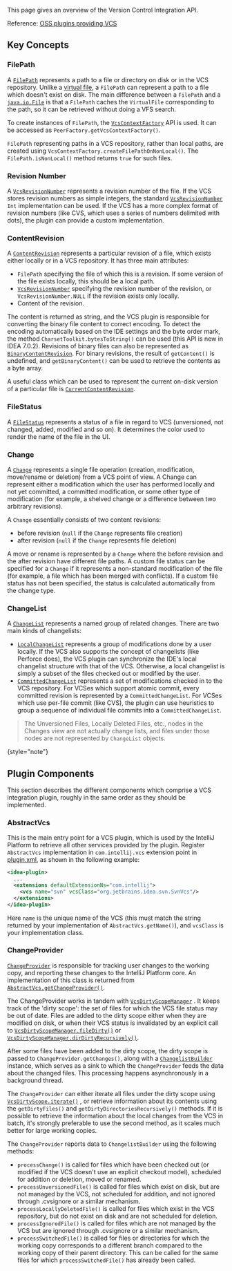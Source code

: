 [//]: # (title: Version Control Systems)

<!-- Copyright 2000-2022 JetBrains s.r.o. and other contributors. Use of this source code is governed by the Apache 2.0 license that can be found in the LICENSE file. -->

This page gives an overview of the Version Control Integration API.

Reference: [OSS plugins providing VCS](https://jb.gg/ipe?extensions=com.intellij.vcs)

## Key Concepts

### FilePath

A [`FilePath`](%gh-ic%/platform/ide-core/src/com/intellij/openapi/vcs/FilePath.java) represents a path to a file or directory on disk or in the VCS repository.
Unlike a [virtual file](virtual_file.md), a `FilePath` can represent a path to a file which doesn't exist on disk.
The main difference between a `FilePath` and a [`java.io.File`](https://docs.oracle.com/javase/8/docs/api/java/io/File.html) is that a `FilePath` caches the `VirtualFile` corresponding to the path, so it can be retrieved without doing a VFS search.

To create instances of `FilePath`, the [`VcsContextFactory`](%gh-ic%/platform/vcs-api/src/com/intellij/openapi/vcs/actions/VcsContextFactory.java) API is used.
It can be accessed as `PeerFactory.getVcsContextFactory()`.

`FilePath` representing paths in a VCS repository, rather than local paths, are created using `VcsContextFactory.createFilePathOnNonLocal()`.
The `FilePath.isNonLocal()` method returns `true` for such files.

### Revision Number

A [`VcsRevisionNumber`](%gh-ic%/platform/vcs-api/vcs-api-core/src/com/intellij/openapi/vcs/history/VcsRevisionNumber.java) represents a revision number of the file.
If the VCS stores revision numbers as simple integers, the standard [`VcsRevisionNumber`](%gh-ic%/platform/vcs-api/vcs-api-core/src/com/intellij/openapi/vcs/history/VcsRevisionNumber.java) `Int` implementation can be used.
If the VCS has a more complex format of revision numbers (like CVS, which uses a series of numbers delimited with dots), the plugin can provide a custom implementation.

### ContentRevision

A [`ContentRevision`](%gh-ic%/platform/vcs-api/vcs-api-core/src/com/intellij/openapi/vcs/changes/ContentRevision.java) represents a particular revision of a file, which exists either locally or in a VCS repository.
It has three main attributes:

* `FilePath` specifying the file of which this is a revision.
  If some version of the file exists locally, this should be a local path.
* [`VcsRevisionNumber`](%gh-ic%/platform/vcs-api/vcs-api-core/src/com/intellij/openapi/vcs/history/VcsRevisionNumber.java) specifying the revision number of the revision, or `VcsRevisionNumber.NULL` if the revision exists only locally.
* Content of the revision.

The content is returned as string, and the VCS plugin is responsible for converting the binary file content to correct encoding.
To detect the encoding automatically based on the IDE settings and the byte order mark, the method `CharsetToolkit.bytesToString()` can be used (this API is new in IDEA 7.0.2).
Revisions of binary files can also be represented as [`BinaryContentRevision`](%gh-ic%/platform/vcs-api/src/com/intellij/openapi/vcs/changes/BinaryContentRevision.java).
For binary revisions, the result of `getContent()` is undefined, and `getBinaryContent()` can be used to retrieve the contents as a byte array.

A useful class which can be used to represent the current on-disk version of a particular file is [`CurrentContentRevision`](%gh-ic%/platform/vcs-api/src/com/intellij/openapi/vcs/changes/CurrentContentRevision.java).

### FileStatus

A [`FileStatus`](%gh-ic%/platform/editor-ui-api/src/com/intellij/openapi/vcs/FileStatus.java) represents a status of a file in regard to VCS (unversioned, not changed, added, modified and so on).
It determines the color used to render the name of the file in the UI.

### Change

A [`Change`](%gh-ic%/platform/vcs-api/vcs-api-core/src/com/intellij/openapi/vcs/changes/Change.java) represents a single file operation (creation, modification, move/rename or deletion) from a VCS point of view.
A Change can represent either a modification which the user has performed locally and not yet committed, a committed modification, or some other type of modification (for example, a shelved change or a difference between two arbitrary revisions).

A `Change` essentially consists of two content revisions:

* before revision (`null` if the `Change` represents file creation)
* after revision (`null` if the `Change` represents file deletion)

A move or rename is represented by a `Change` where the before revision and the after revision have different file paths.
A custom file status can be specified for a `Change` if it represents a non-standard modification of the file (for example, a file which has been merged with conflicts).
If a custom file status has not been specified, the status is calculated automatically from the change type.

### ChangeList

A [`ChangeList`](%gh-ic%/platform/vcs-api/src/com/intellij/openapi/vcs/changes/ChangeList.java) represents a named group of related changes.
There are two main kinds of changelists:

* [`LocalChangeList`](%gh-ic%/platform/vcs-api/src/com/intellij/openapi/vcs/changes/LocalChangeList.java) represents a group of modifications done by a user locally.
  If the VCS also supports the concept of changelists (like Perforce does), the VCS plugin can synchronize the IDE's local changelist structure with that of the VCS.
  Otherwise, a local changelist is simply a subset of the files checked out or modified by the user.
* [`CommittedChangeList`](%gh-ic%/platform/vcs-api/src/com/intellij/openapi/vcs/versionBrowser/CommittedChangeList.java) represents a set of modifications checked in to the VCS repository.
  For VCSes which support atomic commit, every committed revision is represented by a `CommittedChangeList`.
  For VCSes which use per-file commit (like CVS), the plugin can use heuristics to group a sequence of individual file commits into a `CommittedChangeList`.

> The <control>Unversioned Files</control>, <control>Locally Deleted Files</control>, etc., nodes in the <control>Changes</control> view are not actually change lists, and files under those nodes are not represented by `ChangeList` objects.
>
{style="note"}

## Plugin Components

This section describes the different components which comprise a VCS integration plugin, roughly in the same order as they should be implemented.

### AbstractVcs

This is the main entry point for a VCS plugin, which is used by the IntelliJ Platform to retrieve all other services provided by the plugin.
Register `AbstractVcs` implementation in `com.intellij.vcs` extension point in <path>[plugin.xml](plugin_configuration_file.md)</path>, as shown in the following example:

```xml
<idea-plugin>
  ...
  <extensions defaultExtensionNs="com.intellij">
    <vcs name="svn" vcsClass="org.jetbrains.idea.svn.SvnVcs"/>
  </extensions>
</idea-plugin>
```

Here `name` is the unique name of the VCS (this must match the string returned by your implementation of `AbstractVcs.getName()`), and `vcsClass` is your implementation class.

### ChangeProvider

[`ChangeProvider`](%gh-ic%/platform/vcs-api/src/com/intellij/openapi/vcs/changes/ChangeProvider.java) is responsible for tracking user changes to the working copy, and reporting these changes to the IntelliJ Platform core.
An implementation of this class is returned from [`AbstractVcs.getChangeProvider()`](%gh-ic%/platform/vcs-api/src/com/intellij/openapi/vcs/AbstractVcs.java).

The ChangeProvider works in tandem with
[`VcsDirtyScopeManager`](%gh-ic%/platform/vcs-api/src/com/intellij/openapi/vcs/changes/VcsDirtyScopeManager.java)
.
It keeps track of the 'dirty scope': the set of files for which the VCS file status may be out of date.
Files are added to the dirty scope either when they are modified on disk, or when their VCS status is invalidated by an explicit call to
[`VcsDirtyScopeManager.fileDirty()`](%gh-ic%/platform/vcs-api/src/com/intellij/openapi/vcs/changes/VcsDirtyScopeManager.java)
or
[`VcsDirtyScopeManager.dirDirtyRecursively()`](%gh-ic%/platform/vcs-api/src/com/intellij/openapi/vcs/changes/VcsDirtyScopeManager.java).

After some files have been added to the dirty scope, the dirty scope is passed to `ChangeProvider.getChanges()`, along with a
[`ChangelistBuilder`](%gh-ic%/platform/vcs-api/src/com/intellij/openapi/vcs/changes/ChangelistBuilder.java)
instance, which serves as a sink to which the `ChangeProvider` feeds the data about the changed files.
This processing happens asynchronously in a background thread.

The `ChangeProvider` can either iterate all files under the dirty scope using
[`VcsDirtyScope.iterate()`](%gh-ic%/platform/vcs-api/src/com/intellij/openapi/vcs/changes/VcsDirtyScope.java)
, or retrieve information about its contents using the `getDirtyFiles()` and `getDirtyDirectoriesRecursively()` methods.
If it is possible to retrieve the information about the local changes from the VCS in batch, it's strongly preferable to use the second method, as it scales much better for large working copies.

The `ChangeProvider` reports data to `ChangelistBuilder` using the following methods:

* `processChange()` is called for files which have been checked out (or modified if the VCS doesn't use an explicit checkout model), scheduled for addition or deletion, moved or renamed.
* `processUnversionedFile()` is called for files which exist on disk, but are not managed by the VCS, not scheduled for addition, and not ignored through <path>.cvsignore</path> or a similar mechanism.
* `processLocallyDeletedFile()` is called for files which exist in the VCS repository, but do not exist on disk and are not scheduled for deletion.
* `processIgnoredFile()` is called for files which are not managed by the VCS but are ignored through <path>.cvsignore</path> or a similar mechanism.
* `processSwitchedFile()` is called for files or directories for which the working copy corresponds to a different branch compared to the working copy of their parent directory.
  This can be called for the same files for which `processSwitchedFile()` has already been called.
